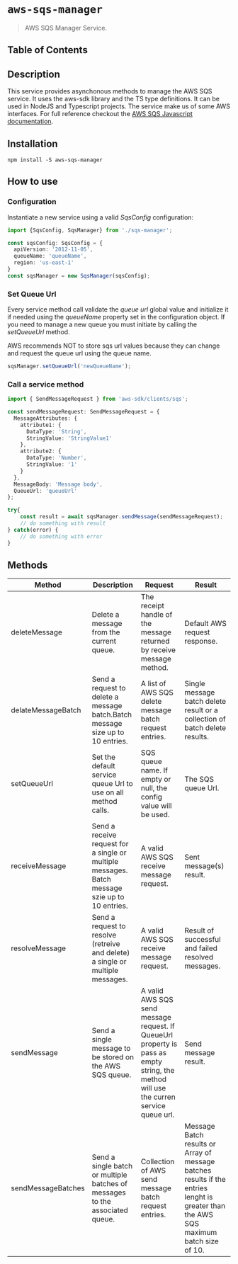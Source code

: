 # `aws-sqs-manager`

> AWS SQS Manager Service.

## Table of Contents

## Description

This service provides asynchonous methods to manage the AWS SQS service. It uses the aws-sdk library and the TS type definitions. It can be used in NodeJS and Typescript projects.
The service make us of some AWS interfaces. For full reference checkout the [AWS SQS Javascript documentation](https://docs.aws.amazon.com/AWSJavaScriptSDK/latest/AWS/SQS.html).

## Installation

```console
npm install -S aws-sqs-manager
```

## How to use

### Configuration

Instantiate a new service using a valid *SqsConfig* configuration:

```typescript
import {SqsConfig, SqsManager} from './sqs-manager';

const sqsConfig: SqsConfig = {
  apiVersion: '2012-11-05',
  queueName: 'queueName',
  region: 'us-east-1'
}
const sqsManager = new SqsManager(sqsConfig);
```

### Set Queue Url

Every service method call validate the *queue url* global value and initialize it if needed using the *queueName* property set in the configuration object. If you need to manage a new queue you must initiate by calling the *setQueueUrl* method.

AWS recommends NOT to store sqs url values because they can change and request the queue url using the queue name.

```typescript
sqsManager.setQueueUrl('newQueueName');
```

### Call a service method

```typescript
import { SendMessageRequest } from 'aws-sdk/clients/sqs';

const sendMessageRequest: SendMessageRequest = {
  MessageAttributes: {
    attribute1: {
      DataType: 'String',
      StringValue: 'StringValue1'
    },
    attribute2: {
      DataType: 'Number',
      StringValue: '1'
    }
  },
  MessageBody: 'Message body',
  QueueUrl: 'queueUrl'
};

try{
    const result = await sqsManager.sendMessage(sendMessageRequest);
    // do something with result
} catch(error) {
    // do something with error
}
```

## Methods

| Method             | Description                                                                                    | Request                                                                                                                               | Result                                                                                                                                |
|--------------------|------------------------------------------------------------------------------------------------|---------------------------------------------------------------------------------------------------------------------------------------|---------------------------------------------------------------------------------------------------------------------------------------|
| deleteMessage      | Delete a message from the current queue.                                                       | The receipt handle of the message returned by receive message method.                                                                 | Default AWS request response.                                                                                                         |
| delateMessageBatch | Send a request to delete a message batch.Batch message size up to 10 entries.                  | A list of AWS SQS delete message batch request entries.                                                                               | Single message batch delete result or a collection of batch delete results.                                                           |
| setQueueUrl        | Set the default service queue Url to use on all method calls.                                  | SQS queue name. If empty or null, the config value will be used.                                                                      | The SQS queue Url.                                                                                                                    |
| receiveMessage     | Send a receive request for a single or multiple messages. Batch message szie up to 10 entries. | A valid AWS SQS receive message request.                                                                                              | Sent message(s) result.                                                                                                               |
| resolveMessage     | Send a request to resolve (retreive and delete) a single or multiple messages.                 | A valid AWS SQS receive message request.                                                                                              | Result of successful and failed resolved messages.                                                                                    |
| sendMessage        | Send a single message to be stored on the AWS SQS queue.                                       | A valid AWS SQS send message request. If QueueUrl property is pass as empty string, the method will use the curren service queue url. | Send message result.                                                                                                                  |
| sendMessageBatches | Send a single batch or multiple batches of messages to the associated queue.                   | Collection of AWS send message batch request entries.                                                                                 | Message Batch results or Array of message batches results if the entries lenght is greater than the AWS SQS maximum batch size of 10. |

